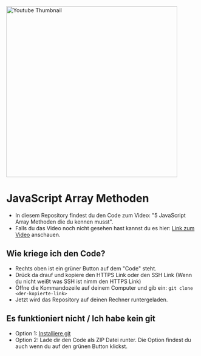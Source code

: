 <img src="https://github.com/SchreibCode/javascript-array-methoden/blob/main/img/javascript-array-methods.jpg" width="450" alt="Youtube Thumbnail"/>

# JavaScript Array Methoden

- In diesem Repository findest du den Code zum Video: "5 JavaScript Array Methoden die du kennen musst".
- Falls du das Video noch nicht gesehen hast kannst du es hier: 
[Link zum Video](https://youtu.be/DYU0grIQyno) anschauen.

## Wie kriege ich den Code?

- Rechts oben ist ein grüner Button auf dem "Code" steht.
- Drück da drauf und kopiere den HTTPS Link oder den SSH Link (Wenn du nicht weißt was SSH ist nimm den HTTPS Link)
- Öffne die Kommandozeile auf deinem Computer und gib ein: ```git clone <der-kopierte-link>```
- Jetzt wird das Repository auf deinen Rechner runtergeladen. 

## Es funktioniert nicht / Ich habe kein git

-   Option 1: [Installiere git](https://www.atlassian.com/de/git/tutorials/install-git)
-   Option 2: Lade dir den Code als ZIP Datei runter. Die Option findest du auch wenn du auf den grünen Button klickst.
